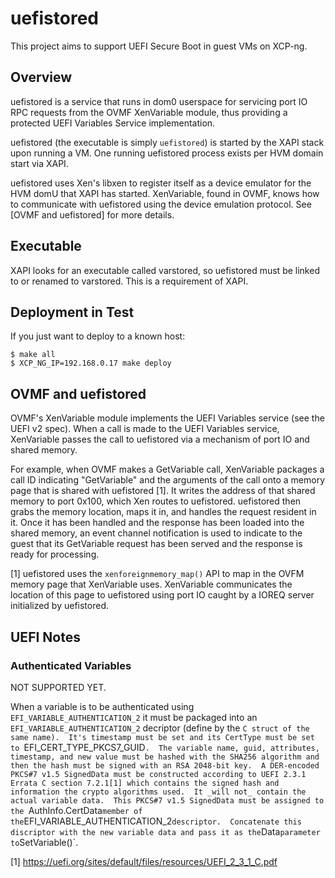 # uefistored

This project aims to support UEFI Secure Boot in guest VMs on XCP-ng.

## Overview

uefistored is a service that runs in dom0 userspace for servicing port IO RPC
requests from the OVMF XenVariable module, thus providing a protected UEFI
Variables Service implementation.

uefistored (the executable is simply `uefistored`) is started by the XAPI
stack upon running a VM.  One running uefistored process exists per HVM
domain start via XAPI.

uefistored uses Xen's libxen to register itself as a device emulator for the
HVM domU that XAPI has started.  XenVariable, found in OVMF, knows how to
communicate with uefistored using the device emulation protocol.  See [OVMF
and uefistored] for more details.

## Executable

XAPI looks for an executable called varstored, so uefistored must be linked to
or renamed to varstored.  This is a requirement of XAPI.

## Deployment in Test

If you just want to deploy to a known host:

```
$ make all
$ XCP_NG_IP=192.168.0.17 make deploy
```

## OVMF and uefistored

OVMF's XenVariable module implements the UEFI Variables service (see the UEFI
v2 spec).  When a call is made to the UEFI Variables service, XenVariable
passes the call to uefistored via a mechanism of port IO and shared memory.

For example, when OVMF makes a GetVariable call, XenVariable packages a call ID
indicating "GetVariable" and the arguments of the call onto a memory page that
is shared with uefistored [1].  It writes the address of that shared memory
to port 0x100, which Xen routes to uefistored.  uefistored then grabs the
memory location, maps it in, and handles the request resident in it.  Once it
has been handled and the response has been loaded into the shared memory, an
event channel notification is used to indicate to the guest that its
GetVariable request has been served and the response is ready for processing.

[1] uefistored uses the `xenforeignmemory_map()` API to map in the
    OVFM memory page that XenVariable uses.  XenVariable communicates
    the location of this page to uefistored using port IO caught by
    a IOREQ server initialized by uefistored.

## UEFI Notes

### Authenticated Variables

NOT SUPPORTED YET.

When a variable is to be authenticated using `EFI_VARIABLE_AUTHENTICATION_2` it
must be packaged into an `EFI_VARIABLE_AUTHENTICATION_2` decriptor (define by
the `C struct of the same name).  It's timestamp must be set and its CertType
must be set to `EFI_CERT_TYPE_PKCS7_GUID`.  The variable name, guid,
attributes, timestamp, and new value must be hashed with the SHA256 algorithm
and then the hash must be signed with an RSA 2048-bit key.  A DER-encoded
PKCS#7 v1.5 SignedData must be constructed according to UEFI 2.3.1 Errata C
section 7.2.1[1] which contains the signed hash and information the crypto
algorithms used.  It _will not_ contain the actual variable data.  This PKCS#7
v1.5 SignedData must be assigned to the `AuthInfo.CertData` member of the
`EFI_VARIABLE_AUTHENTICATION_2` descriptor.  Concatenate this discriptor with
the new variable data and pass it as the `Data` parameter to `SetVariable()`.


[1] https://uefi.org/sites/default/files/resources/UEFI_2_3_1_C.pdf



